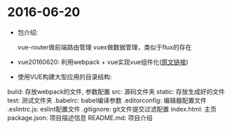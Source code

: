 # 2016-06-20
- 包介绍:

   vue-router做前端路由管理
   vuex做数据管理，类似于flux的存在

- vue20160620: 利用webpack + vue实现vue组件化([原文链接](http://www.tuicool.com/articles/32In63J))
- 使用VUE构建大型应用的目录结构:

build: 存放webpack的文件, 参数配置
src: 源码文件夹
static: 存放生成好的文件
test: 测试文件夹
.babelrc: babel编译参数
.editorconfig: 编辑器配置文件
.eslintrc.js: eslint配置文件
.gitignore: git文件提交过滤配置
index.html: 主页
package.json: 项目描述信息
README.md: 项目介绍
